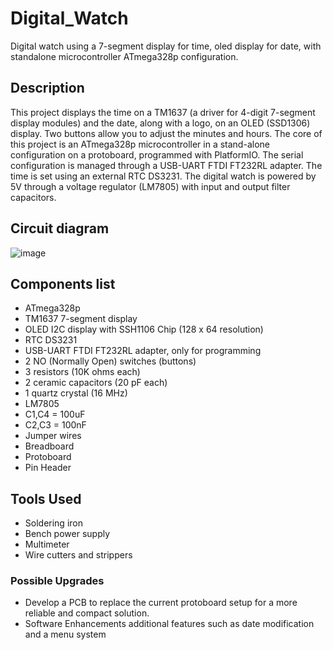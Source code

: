 # Digital_Watch
Digital watch using a 7-segment display for time, oled display for date, with standalone microcontroller ATmega328p configuration. 

## Description
This project displays the time on a TM1637 (a driver for 4-digit 7-segment display modules) and the date, along with a logo, on an OLED (SSD1306) display. Two buttons allow you to adjust the minutes and hours. The core of this project is an ATmega328p microcontroller in a stand-alone configuration on a protoboard, programmed with PlatformIO. The serial configuration is managed through a USB-UART FTDI FT232RL adapter. The time is set using an external RTC DS3231. 
The digital watch is powered by 5V through a voltage regulator (LM7805) with input and output filter capacitors.
## Circuit diagram
![image](https://github.com/iamex/Digital-Watch/assets/26520401/f68d87b6-fefa-4a55-9621-cf437e1b9304)

## Components list
- ATmega328p
- TM1637 7-segment display
- OLED I2C display with SSH1106 Chip (128 x 64 resolution)
- RTC DS3231
- USB-UART FTDI FT232RL adapter, only for programming
- 2 NO (Normally Open) switches (buttons)
- 3 resistors (10K ohms each)
- 2 ceramic capacitors (20 pF each)
- 1 quartz crystal (16 MHz)
- LM7805
- C1,C4 = 100uF
- C2,C3 = 100nF
- Jumper wires
- Breadboard
- Protoboard
- Pin Header

## Tools Used
- Soldering iron
- Bench power supply
- Multimeter
- Wire cutters and strippers

### Possible Upgrades
- Develop a PCB to replace the current protoboard setup for a more reliable and compact solution.
- Software Enhancements additional features such as date modification and a menu system



